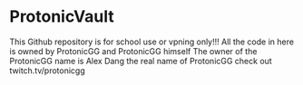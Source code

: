 # ProtonicVault
This Github repository is for school use or vpning only!!!
All the code in here is owned by ProtonicGG and ProtonicGG himself
The owner of the ProtonicGG name is Alex Dang the real name of ProtonicGG
check out twitch.tv/protonicgg
